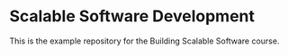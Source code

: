 # Scalable Software Development

This is the example repository for the Building Scalable Software course.
